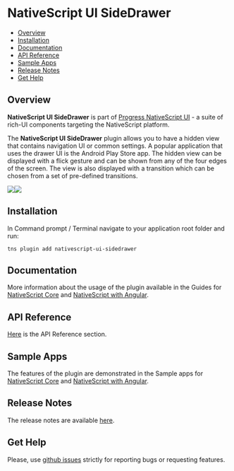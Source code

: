 # NativeScript UI SideDrawer

- [Overview](#overview)
- [Installation](#installation)
- [Documentation](#documentation)
- [API Reference](#api-reference)
- [Sample Apps](#sample-apps)
- [Release Notes](#release-notes)
- [Get Help](#get-help)


## Overview

**NativeScript UI SideDrawer** is part of [Progress NativeScript UI](https://www.nativescript.org/ui-for-nativescript) - a suite of rich-UI components targeting the NativeScript platform.

The **NativeScript UI SideDrawer** plugin allows you to have a hidden view that contains navigation UI or common settings. A popular application that uses the drawer UI is the Android Play Store app. The hidden view can be displayed with a flick gesture and can be shown from any of the four edges of the screen. The view is also displayed with a transition which can be chosen from a set of pre-defined transitions.

<img src="https://docs.nativescript.org/img/ui-for-nativescript/sidedrawer-ios.png"><img src="https://docs.nativescript.org/img/ui-for-nativescript/sidedrawer-android.png">

## Installation

In Command prompt / Terminal navigate to your application root folder and run:

```
tns plugin add nativescript-ui-sidedrawer
```


## Documentation

More information about the usage of the plugin available in the Guides for [NativeScript Core](http://docs.telerik.com/devtools/nativescript-ui/Controls/NativeScript/SideDrawer/overview) and [NativeScript with Angular](http://docs.telerik.com/devtools/nativescript-ui/Controls/Angular/SideDrawer/overview).

## API Reference

[Here](http://docs.telerik.com/devtools/nativescript-ui/api/classes/radsidedrawer.html) is the API Reference section.

## Sample Apps

The features of the plugin are demonstrated in the Sample apps for [NativeScript Core](https://github.com/telerik/nativescript-ui-samples) and [NativeScript with Angular](https://github.com/telerik/nativescript-ui-samples-angular).

## Release Notes

The release notes are available [here](https://github.com/telerik/nativescript-ui-feedback/blob/master/releases/sidedrawer.md).

## Get Help

Please, use [github issues](https://github.com/telerik/nativescript-ui-feedback/issues) strictly for reporting bugs or requesting features.